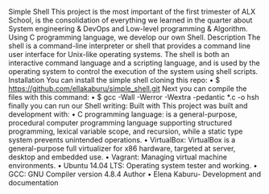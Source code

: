 
Simple Shell
This project is the most important of the first trimester of ALX School, is the consolidation of everything we learned in the quarter about System engineering & DevOps and Low-level programming & Algorithm. Using C programming language, we develop our own Shell.
Description
The shell is a command-line interpreter or shell that provides a command line user interface for Unix-like operating systems. The shell is both an interactive command language and a scripting language, and is used by the operating system to control the execution of the system using shell scripts.
Installation
You can install the simple shell cloning this repo:
•	$ https://github.com/ellakaburu/simple_shell.git Next you can compile the files with this command:
•	$ gcc -Wall -Werror -Wextra -pedantic *.c -o hsh finally you can run our Shell writing:
Built with
This project was built and development with:
•	C programming language: is a general-purpose, procedural computer programming language supporting structured programming, lexical variable scope, and recursion, while a static type system prevents unintended operations.
•	VirtualBox: VirtualBox is a general-purpose full virtualizer for x86 hardware, targeted at server, desktop and embedded use.
•	Vagrant: Managing virtual machine environments.
•	Ubuntu 14.04 LTS: Operating system tester and working.
•	GCC: GNU Compiler version 4.8.4
Author
•	Elena Kaburu- Development and documentation

